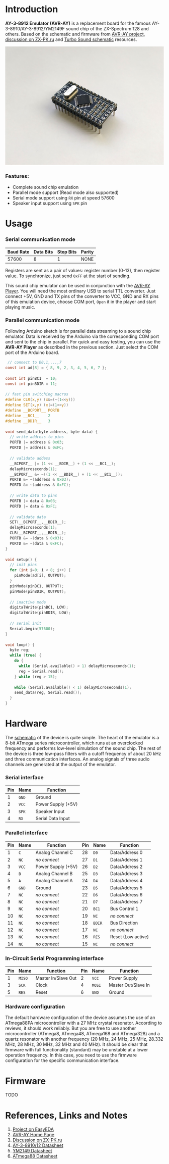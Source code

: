 # Introduction

**AY-3-8912 Emulator (AVR-AY)** is a replacement board for the famous AY-3-8910/AY-3-8912/YM2149F sound chip of the ZX-Spectrum 128 and others. Based on the schematic and firmware from [AVR-AY project](https://www.avray.ru), [discussion on ZX-PK.ru](https://zx-pk.ru/threads/10510-emulyator-ay-8910-na-atmega.html) and [Turbo Sound schematic](https://github.com/andykarpov/turbosound28p) resources.

![Photo](/hardware/AY-3-8912-Emulator-v1.1_Photo.jpg)

### Features:
- Complete sound chip emulation
- Parallel mode support (Read mode also supported)
- Serial mode support using `RX` pin at speed 57600
- Speaker input support using `SPK` pin

# Usage

### Serial communication mode

Baud Rate|Data Bits|Stop Bits|Parity
-|-|-|-
57600|8|1|NONE

Registers are sent as a pair of values: register number (0-13), then register value. To synchronize, just send `0xFF` at the start of sending.

This sound chip emulator can be used in conjunction with the [AVR-AY Player](https://www.avray.ru/avr-ay-player). You will need the most ordinary USB to serial TTL converter. Just connect +5V, GND and TX pins of the converter to VCC, GND and RX pins of this emulation device, choose COM port, `Open` it in the player and start playing music.

### Parallel communication mode

Following Arduino sketch is for parallel data streaming to a sound chip emulator. Data is received by the Arduino via the corresponding COM port and sent to the chip in parallel. For quick and easy testing, you can use the **AVR-AY Player** as described in the previous section. Just select the COM port of the Arduino board.

```c
 // connect to D0,1,...,7
const int ad[8] = { 8, 9, 2, 3, 4, 5, 6, 7 };

const int pinBC1  = 10;
const int pinBDIR = 11;

// fast pin switching macros
#define CLR(x,y) (x&=(~(1<<y)))
#define SET(x,y) (x|=(1<<y))
#define __BCPORT__ PORTB
#define __BC1__    2
#define __BDIR__   3

void send_data(byte address, byte data) {
  // write address to pins
  PORTB |= address & 0x03;
  PORTD |= address & 0xFC;
  
  // validate addess
  __BCPORT__ |= (1 << __BDIR__) + (1 << __BC1__);
  delayMicroseconds(1);
  __BCPORT__ &= ~((1 << __BDIR__) + (1 << __BC1__));
  PORTB &= ~(address & 0x03);
  PORTD &= ~(address & 0xFC);

  // write data to pins
  PORTB |= data & 0x03;
  PORTD |= data & 0xFC;
  
  // validate data
  SET(__BCPORT__,__BDIR__);
  delayMicroseconds(1);
  CLR(__BCPORT__,__BDIR__);
  PORTB &= ~(data & 0x03);
  PORTD &= ~(data & 0xFC);
}

void setup() {
  // init pins
  for (int i=0; i < 8; i++) {
    pinMode(ad[i], OUTPUT);
  }
  pinMode(pinBC1, OUTPUT);
  pinMode(pinBDIR, OUTPUT);

  // inactive mode
  digitalWrite(pinBC1, LOW);
  digitalWrite(pinBDIR, LOW);

  // serial init
  Serial.begin(57600);
}

void loop() {
  byte reg;
  while (true) {
    do {
      while (Serial.available() < 1) delayMicroseconds(1);
      reg = Serial.read();
    } while (reg > 15);

    while (Serial.available() < 1) delayMicroseconds(1);
    send_data(reg, Serial.read());
  }
}
```

# Hardware

The [schematic](/hardware/AY-3-8912-Emulator-v1.1_Schematic.pdf) of the device is quite simple. The heart of the emulator is a 8-bit ATmega series microcontroller, which runs at an overclocked frequency and performs low-level simulation of the sound chip. The rest of the device is three low-pass filters with a cutoff frequency of about 20 kHz and three communication interfaces. An analog signals of three audio channels are generated at the output of the emulator.

### Serial interface

Pin|Name|Function
-|-|-
1|`GND`|Ground
2|`VCC`|Power Supply (+5V)
3|`SPK`|Speaker Input
4|`RX`| Serial Data Input

### Parallel interface

Pin|Name|Function|Pin|Name|Function
-|-|-|-|-|-
1|`C`|Analog Channel C|28|`D0`|Data/Address 0
2|`NC`|*no connect*|27|`D1`|Data/Address 1
3|`VCC`|Power Supply (+5V)|26|`D2`|Data/Address 2
4|`B`|Analog Channel B|25|`D3`|Data/Address 3
5|`A`|Analog Channel A|24|`D4`|Data/Address 4
6|`GND`|Ground|23|`D5`|Data/Address 5
7|`NC`|*no connect*|22|`D6`|Data/Address 6
8|`NC`|*no connect*|21|`D7`|Data/Address 7
9|`NC`|*no connect*|20|`BC1`|Bus Control 1
10|`NC`|*no connect*|19|`NC`|*no connect*
11|`NC`|*no connect*|18|`BDIR`|Bus Direction
12|`NC`|*no connect*|17|`NC`|*no connect*
13|`NC`|*no connect*|16|`RES`|Reset (Low active)
14|`NC`|*no connect*|15|`NC`|*no connect*

### In-Circuit Serial Programming interface

Pin|Name|Function|Pin|Name|Function
-|-|-|-|-|-
1|`MISO`|Master In/Slave Out|2|`VCC`|Power Supply
3|`SCK`|Clock|4|`MOSI`|Master Out/Slave In
5|`RES`|Reset|6|`GND`|Ground

### Hardware configuration

The default hardware configuration of the device assumes the use of an ATmega88PA microcontroller with a 27 MHz crystal resonator. According to reviews, it should work reliably. But you are free to use another microcontroller (ATmega8, ATmega48, ATmega168 and ATmega328) and a quartz resonator with another frequency (20 MHz, 24 MHz, 25 MHz, 28.332 MHz, 28 MHz, 30 MHz, 32 MHz and 40 MHz). It should be clear that firmware with full functionality (standard) may be unstable at a lower operation frequency. In this case, you need to use the firmware configuration for the specific communication interface.

# Firmware

TODO

# References, Links and Notes

1. [Project on EasyEDA](https://easyeda.com/yevgeniy.olexandrenko/avr-ay)
2. [AVR-AY Home Page](https://www.avray.ru)
3. [Discussion on ZX-PK.ru](https://zx-pk.ru/threads/10510-emulyator-ay-8910-na-atmega.html)
4. [AY-3-8910/12 Datasheet](/datasheet/AY-3-8910-microchip.pdf)
5. [YM2149 Datasheet](/datasheet/ym2149-yamaha.pdf)
6. [ATmega88 Datasheet](/datasheet/ATmega88.pdf)
